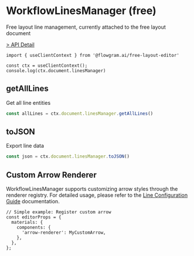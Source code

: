 # WorkflowLinesManager (free)

Free layout line management, currently attached to the free layout document

[> API Detail](https://flowgram.ai/auto-docs/free-layout-core/classes/WorkflowLinesManager.html)

```
import { useClientContext } from '@flowgram.ai/free-layout-editor'

const ctx = useClientContext();
console.log(ctx.document.linesManager)
```

## getAllLines

Get all line entities

```ts pure
const allLines = ctx.document.linesManager.getAllLines()

```

## toJSON

Export line data

```ts pure
const json = ctx.document.linesManager.toJSON()
```

## Custom Arrow Renderer

WorkflowLinesManager supports customizing arrow styles through the renderer registry. For detailed usage, please refer to the [Line Configuration Guide](/en/guide/free-layout/line.md#4-custom-arrow-renderer) documentation.

```tsx
// Simple example: Register custom arrow
const editorProps = {
  materials: {
    components: {
      'arrow-renderer': MyCustomArrow,
    },
  },
};
```
